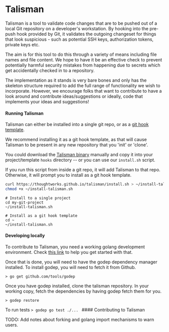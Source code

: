 # Talisman

Talisman is a tool to validate code changes that are to be pushed out
of a local Git repository on a developer's workstation. By hooking
into the pre-push hook provided by Git, it validates the outgoing
changeset for things that look suspicious - such as potential SSH
keys, authorization tokens, private keys etc.

The aim is for this tool to do this through a variety of means
including file names and file content. We hope to have it be an
effective check to prevent potentially harmful security mistakes from
happening due to secrets which get accidentally checked in to a
repository.

The implementation as it stands is very bare bones and only has the
skeleton structure required to add the full range of functionality we
wish to incorporate. However, we encourage folks that want to
contribute to have a look around and contribute ideas/suggestions or
ideally, code that implements your ideas and suggestions!

#### Running Talisman

Talisman can either be installed into a single git repo, or as a
[git hook template](https://git-scm.com/docs/git-init#_template_directory).

We recommend installing it as a git hook template, as that will cause
Talisman to be present in any new repository that you 'init' or
'clone'.

You could download the
[Talisman binary](https://github.com/thoughtworks/talisman/releases)
manually and copy it into your project/template `hooks` directory --
or you can use our `install.sh` script.

If you run this script from inside a git repo, it will add Talisman to
that repo. Otherwise, it will prompt you to install as a git hook
template.

```bash
curl https://thoughtworks.github.io/talisman/install.sh > ~/install-talisman.sh
chmod +x ~/install-talisman.sh
```

```
# Install to a single project
cd my-git-project
~/install-talisman.sh
```

```
# Install as a git hook template
cd ~
~/install-talisman.sh
```

#### Developing locally

To contribute to Talisman, you need a working golang development
environment. Check [this link](https://golang.org/doc/install) to help
you get started with that.

Once that is done, you will need to have the godep dependency manager
installed. To install godep, you will need to fetch it from Github.

```` > go get github.com/tools/godep ````

Once you have godep installed, clone the talisman repository. In your
working copy, fetch the dependencies by having godep fetch them for
you.

```` > godep restore ````

To run tests ```` > godep go test ./...  ```` #### Contributing to
Talisman

TODO: Add notes about forking and golang import mechanisms to warn
users.

